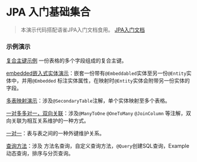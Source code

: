 # JPA 入门基础集合


> 本演示代码搭配语雀JPA入门文档食用。 [JPA入门文档](https://www.yuque.com/adong-d5rq6/dxlx9e/eb0b4imolyakwsqh)


### 示例演示

[复合主键示例](composite-key) 一份表格的多个字段组成的复合主键。

[embedded嵌入式实体演示](embedd-embeddable)：嵌套一份带有`@Embeddabled`实体至另一份`@Entity`实体中，并用`@Embedded`
标注实体属性，在映射时`@Entity`实体会附带另一份实体的字段。

[多表映射演示](multitable-mapping)：涉及`@SecondaryTable`注解，单个实体映射至多个表格。

[一对多多对一，双向关联](one2many-many2one)：涉及`@ManyToOne` `@OneToMany` `@JoinColumn` 等注解，双向关联为相互关系维护的一种方式。

[一对一](one2one)：表与表之间的一种外键维护关系。

[查询方法](query-method)：涉及 方法名查询，自定义查询方法，`@Query`创建SQL查询，Example动态查询，排序与分页查询。

